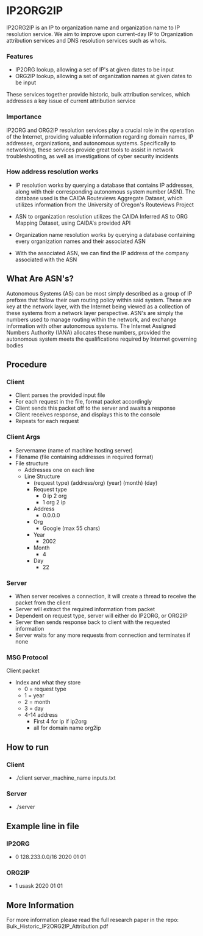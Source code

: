 # IP2ORG2IP

IP2ORG2IP is an IP to organization name and organization name to IP resolution service. We aim to improve upon current-day IP to Organization attribution services and DNS resolution services such as whois.

### Features

- IP2ORG lookup, allowing a set of IP's at given dates to be input
- ORG2IP lookup, allowing a set of organization names at given dates to be input

These services together provide historic, bulk attribution services, which addresses a key issue of current attribution service


### Importance
IP2ORG and ORG2IP resolution services play a crucial role in the operation of the Internet, providing valuable information regarding domain names, IP addresses, organizations, and autonomous systems. Specifically to networking, these services provide great tools to assist in network troubleshooting, as well as investigations of cyber security incidents

### How address resolution works

- IP resolution works by querying a database that contains IP addresses, along with their corresponding autonomous system number (ASN). The database used is the CAIDA Routeviews Aggregate Dataset, which utilizes information from the University of Oregon's Routeviews Project

- ASN to organization resolution utilizes the CAIDA Inferred AS to ORG Mapping Dataset, using CAIDA's provided API

- Organization name resolution works by querying a database containing every organization names and their associated ASN

- With the associated ASN, we can find the IP address of the company associated with the ASN


## What Are ASN's?
Autonomous Systems (AS) can be most simply described as a group of IP prefixes that follow their own routing policy within said system. These are key at the network layer, with the Internet being viewed as a collection of these systems from a network layer perspective. ASN's are simply the numbers used to manage routing within the network, and exchange information with other autonomous systems. The Internet Assigned Numbers Authority (IANA) allocates these numbers, provided the autonomous system meets the qualifications required by Internet governing bodies

## Procedure

### Client

- Client parses the provided input file
- For each request in the file, format packet accordingly
- Client sends this packet off to the server and awaits a response
- Client receives response, and displays this to the console
- Repeats for each request

### Client Args
- Servername (name of machine hosting server)
- Filename (file containing addresses in required format)
- File structure
  - Addresses one on each line
  - Line Structure
    - (request type) (address/org) (year) (month) (day)
    - Request type
      - 0 ip 2 org
      - 1 org 2 ip
    - Address
      - 0.0.0.0
    - Org
      - Google (max 55 chars)
    - Year
      - 2002
    - Month
      - 4
    - Day
      - 22


### Server 

- When server receives a connection, it will create a thread to receive the packet from the client
- Server will extract the required information from packet
- Dependent on request type, server will either do IP2ORG, or ORG2IP
- Server then sends response back to client with the requested information
- Server waits for any more requests from connection and terminates if none


### MSG Protocol
Client packet
- Index and what they store
  - 0 = request type
  - 1 = year
  - 2 = month
  - 3 = day
  - 4-14 address
    - First 4 for ip if ip2org
    - all for domain name org2ip

## How to run

### Client
- ./client server_machine_name inputs.txt

### Server
- ./server

## Example line in file

### IP2ORG
- 0 128.233.0.0/16 2020 01 01

### ORG2IP
- 1 usask 2020 01 01


## More Information
For more information please read the full research paper in the repo: Bulk_Historic_IP2ORG2IP_Attribution.pdf
